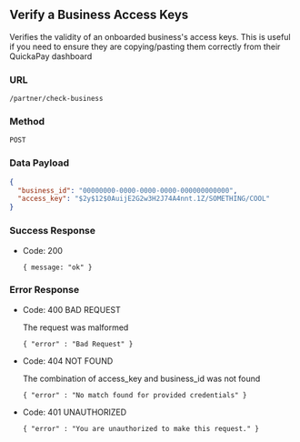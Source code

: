 
## Verify a Business Access Keys

Verifies the validity of an onboarded business's access keys.
This is useful if you need to ensure they are copying/pasting them correctly from
their QuickaPay dashboard

### URL

  `/partner/check-business`

### Method

  `POST`

### Data Payload

```json
{
  "business_id": "00000000-0000-0000-0000-000000000000",
  "access_key": "$2y$12$0AuijE2G2w3H2J74A4nnt.1Z/SOMETHING/COOL"
}
```

### Success Response

  * Code: 200

    `{ message: "ok" }`

### Error Response

  *  Code: 400 BAD REQUEST

     The request was malformed
    
     `{ "error" : "Bad Request" }`

  *  Code: 404 NOT FOUND

     The combination of access_key and business_id was not found
    
     `{ "error" : "No match found for provided credentials" }`

  * Code: 401 UNAUTHORIZED
  
    `{ "error" : "You are unauthorized to make this request." }`
